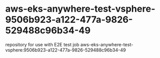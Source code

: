 # aws-eks-anywhere-test-vsphere-9506b923-a122-477a-9826-529488c96b34-49
repository for use with E2E test job aws-eks-anywhere-test-vsphere:9506b923-a122-477a-9826-529488c96b34-49
